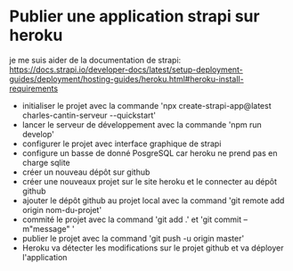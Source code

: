# Publier une application strapi sur heroku

je me suis aider de la documentation de strapi: https://docs.strapi.io/developer-docs/latest/setup-deployment-guides/deployment/hosting-guides/heroku.html#heroku-install-requirements

- initialiser le projet avec la commande 'npx create-strapi-app@latest charles-cantin-serveur --quickstart'
- lancer le serveur de développement avec la commande 'npm run develop'
- configurer le projet avec interface graphique de strapi
- configure un basse de donné PosgreSQL car heroku ne prend pas en charge sqlite
- créer un nouveau dépôt sur github
- créer une nouveaux projet sur le site heroku et le connecter au dépôt github
- ajouter le dépôt github au projet local avec la command 'git remote add origin nom-du-projet'
- commité le projet avec la command 'git add .' et 'git commit – m"message" '
- publier le projet avec la command 'git push -u origin master'
- Heroku va détecter les modifications sur le projet github et va déployer l'application
